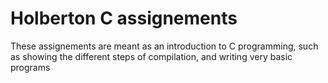 #  Holberton C assignements

These assignements are meant as an introduction to C programming,
such as showing the different steps of compilation,
and writing very basic programs
